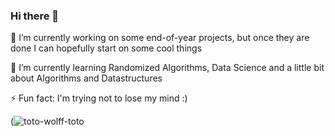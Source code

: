 ### Hi there 👋

 🔭 I’m currently working on some end-of-year projects, but once they are done I can hopefully start on some cool things
 
 🌱 I’m currently learning Randomized Algorithms, Data Science and a little bit about Algorithms and Datastructures
 
 ⚡ Fun fact: I'm trying not to lose my mind :)
 
(![toto-wolff-toto](https://user-images.githubusercontent.com/79802312/171206825-71fe8772-c626-4667-9426-a831c8b7c792.gif)
